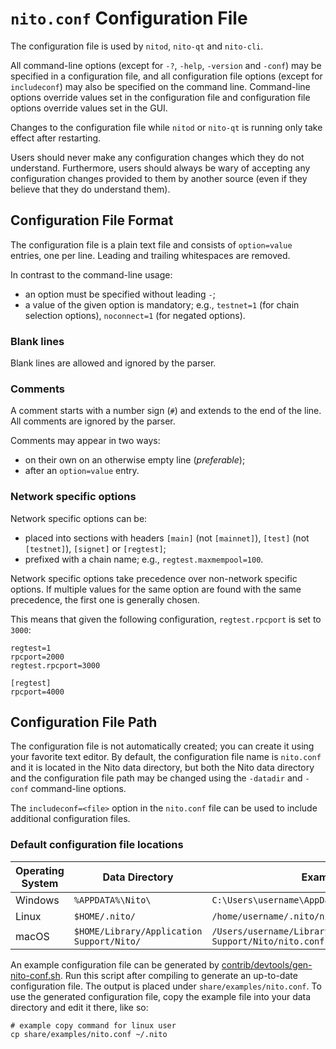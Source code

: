 # `nito.conf` Configuration File

The configuration file is used by `nitod`, `nito-qt` and `nito-cli`.

All command-line options (except for `-?`, `-help`, `-version` and `-conf`) may be specified in a configuration file, and all configuration file options (except for `includeconf`) may also be specified on the command line. Command-line options override values set in the configuration file and configuration file options override values set in the GUI.

Changes to the configuration file while `nitod` or `nito-qt` is running only take effect after restarting.

Users should never make any configuration changes which they do not understand. Furthermore, users should always be wary of accepting any configuration changes provided to them by another source (even if they believe that they do understand them).

## Configuration File Format

The configuration file is a plain text file and consists of `option=value` entries, one per line. Leading and trailing whitespaces are removed.

In contrast to the command-line usage:
- an option must be specified without leading `-`;
- a value of the given option is mandatory; e.g., `testnet=1` (for chain selection options), `noconnect=1` (for negated options).

### Blank lines

Blank lines are allowed and ignored by the parser.

### Comments

A comment starts with a number sign (`#`) and extends to the end of the line. All comments are ignored by the parser.

Comments may appear in two ways:
- on their own on an otherwise empty line (_preferable_);
- after an `option=value` entry.

### Network specific options

Network specific options can be:
- placed into sections with headers `[main]` (not `[mainnet]`), `[test]` (not `[testnet]`), `[signet]` or `[regtest]`;
- prefixed with a chain name; e.g., `regtest.maxmempool=100`.

Network specific options take precedence over non-network specific options.
If multiple values for the same option are found with the same precedence, the
first one is generally chosen.

This means that given the following configuration, `regtest.rpcport` is set to `3000`:

```
regtest=1
rpcport=2000
regtest.rpcport=3000

[regtest]
rpcport=4000
```

## Configuration File Path

The configuration file is not automatically created; you can create it using your favorite text editor. By default, the configuration file name is `nito.conf` and it is located in the Nito data directory, but both the Nito data directory and the configuration file path may be changed using the `-datadir` and `-conf` command-line options.

The `includeconf=<file>` option in the `nito.conf` file can be used to include additional configuration files.

### Default configuration file locations

Operating System | Data Directory | Example Path
-- | -- | --
Windows | `%APPDATA%\Nito\` | `C:\Users\username\AppData\Roaming\Nito\nito.conf`
Linux | `$HOME/.nito/` | `/home/username/.nito/nito.conf`
macOS | `$HOME/Library/Application Support/Nito/` | `/Users/username/Library/Application Support/Nito/nito.conf`

An example configuration file can be generated by [contrib/devtools/gen-nito-conf.sh](../contrib/devtools/gen-nito-conf.sh).
Run this script after compiling to generate an up-to-date configuration file.
The output is placed under `share/examples/nito.conf`.
To use the generated configuration file, copy the example file into your data directory and edit it there, like so:

```
# example copy command for linux user
cp share/examples/nito.conf ~/.nito
```
